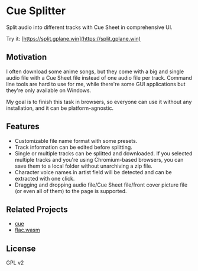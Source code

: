 # Cue Splitter

Split audio into different tracks with Cue Sheet in comprehensive UI.

Try it: [https://split.gplane.win](https://split.gplane.win)

## Motivation

I often download some anime songs, but they come with a big and single audio file with a Cue Sheet file instead of one audio file per track.
Command line tools are hard to use for me, while there're some GUI applications but they're only available on Windows.

My goal is to finish this task in browsers, so everyone can use it without any installation, and it can be platform-agnostic.

## Features

- Customizable file name format with some presets.
- Track information can be edited before splitting.
- Single or multiple tracks can be splitted and downloaded. If you selected multiple tracks and you're using Chromium-based browsers, you can save them to a local folder without unarchiving a zip file.
- Character voice names in artist field will be detected and can be extracted with one click.
- Dragging and dropping audio file/Cue Sheet file/front cover picture file (or even all of them) to the page is supported.

## Related Projects

- [cue](https://github.com/g-plane/cue)
- [flac.wasm](https://github.com/g-plane/flac.wasm)

## License

GPL v2
